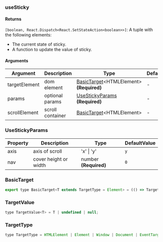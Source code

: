 ### useSticky

#### Returns
`[boolean, React.Dispatch<React.SetStateAction<boolean>>]`: A tuple with the following elements:
- The current state of sticky.
- A function to update the value of sticky.

#### Arguments
|Argument|Description|Type|DefaultValue|
|---|---|---|---|
|targetElement|dom element|[BasicTarget](#BasicTarget)&lt;HTMLElement&gt;  **(Required)**|-|
|params|optional params|[UseStickyParams](#UseStickyParams)  **(Required)**|-|
|scrollElement|scroll container|[BasicTarget](#BasicTarget)&lt;HTMLElement&gt; |-|

### UseStickyParams

|Property|Description|Type|DefaultValue|
|---|---|---|---|
|axis|axis of scroll|'x' \| 'y' |`y`|
|nav|cover height or width|number  **(Required)**|`0`|

### BasicTarget

```js
export type BasicTarget<T extends TargetType = Element> = (() => TargetValue<T>) | TargetValue<T> | MutableRefObject<TargetValue<T>>;
```

### TargetValue

```js
type TargetValue<T> = T | undefined | null;
```

### TargetType

```js
type TargetType = HTMLElement | Element | Window | Document | EventTarget;
```